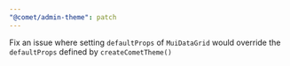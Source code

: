 ```yaml
---
"@comet/admin-theme": patch
---
```


Fix an issue where setting `defaultProps` of `MuiDataGrid` would override the `defaultProps` defined by `createCometTheme()`
